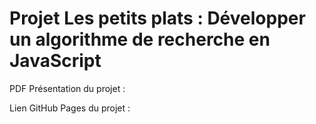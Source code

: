 # Projet Les petits plats : Développer un algorithme de recherche en JavaScript

PDF Présentation du projet : 

Lien GitHub Pages du projet :  
